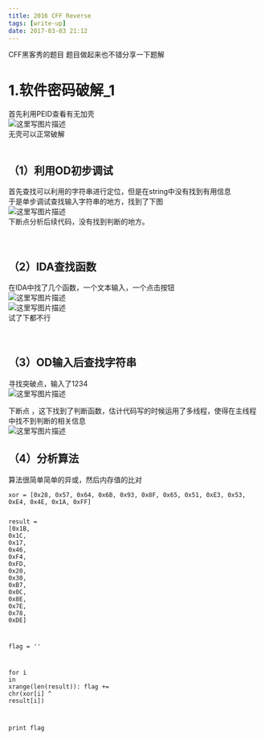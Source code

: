 ```yaml
---
title: 2016 CFF Reverse
tags: [write-up]
date: 2017-03-03 21:12
---
```

CFF黑客秀的题目 题目做起来也不错分享一下题解
<!-- more -->
<link rel="stylesheet" type="text/css" href="http://static.blog.csdn.net/css/csdn_blog_detail.min.css">
<div class="markdown_views"><h1 id="1软件密码破解1">1.软件密码破解_1</h1>
<p>首先利用PEID查看有无加壳 <br>
<img alt="这里写图片描述" src="http://img.blog.csdn.net/20170303205552194?watermark/2/text/aHR0cDovL2Jsb2cuY3Nkbi5uZXQvcXFfMzE0ODExODc=/font/5a6L5L2T/fontsize/400/fill/I0JBQkFCMA==/dissolve/70/gravity/SouthEast" title=""> <br>
无壳可以正常破解</br></img></br></p>
<h2 id="1利用od初步调试">（1）利用OD初步调试</h2>
<p>首先查找可以利用的字符串进行定位，但是在string中没有找到有用信息 <br>
于是单步调试查找输入字符串的地方，找到了下图 <br>
<img alt="这里写图片描述" src="http://img.blog.csdn.net/20170303210046217?watermark/2/text/aHR0cDovL2Jsb2cuY3Nkbi5uZXQvcXFfMzE0ODExODc=/font/5a6L5L2T/fontsize/400/fill/I0JBQkFCMA==/dissolve/70/gravity/SouthEast" title=""> <br>
下断点分析后续代码，没有找到判断的地方。</br></img></br></br></p>
<h2 id="2ida查找函数">（2）IDA查找函数</h2>
<p>在IDA中找了几个函数，一个文本输入，一个点击按钮 <br>
<img alt="这里写图片描述" src="http://img.blog.csdn.net/20170303210812511?watermark/2/text/aHR0cDovL2Jsb2cuY3Nkbi5uZXQvcXFfMzE0ODExODc=/font/5a6L5L2T/fontsize/400/fill/I0JBQkFCMA==/dissolve/70/gravity/SouthEast" title=""> <br>
<img alt="这里写图片描述" src="http://img.blog.csdn.net/20170303210820449?watermark/2/text/aHR0cDovL2Jsb2cuY3Nkbi5uZXQvcXFfMzE0ODExODc=/font/5a6L5L2T/fontsize/400/fill/I0JBQkFCMA==/dissolve/70/gravity/SouthEast" title=""> <br>
试了下都不行</br></img></br></img></br></p>
<h2 id="3od输入后查找字符串">（3）OD输入后查找字符串</h2>
<p>寻找突破点，输入了1234 <br>
<img alt="这里写图片描述" src="http://img.blog.csdn.net/20170303210913527?watermark/2/text/aHR0cDovL2Jsb2cuY3Nkbi5uZXQvcXFfMzE0ODExODc=/font/5a6L5L2T/fontsize/400/fill/I0JBQkFCMA==/dissolve/70/gravity/SouthEast" title=""/></br></p>
<p>下断点 ，这下找到了判断函数，估计代码写的时候运用了多线程，使得在主线程中找不到判断的相关信息 <br>
<img alt="这里写图片描述" src="http://img.blog.csdn.net/20170303211029621?watermark/2/text/aHR0cDovL2Jsb2cuY3Nkbi5uZXQvcXFfMzE0ODExODc=/font/5a6L5L2T/fontsize/400/fill/I0JBQkFCMA==/dissolve/70/gravity/SouthEast" title=""/></br></p>
<h2 id="4分析算法">（4）分析算法</h2>
<p>算法很简单简单的异或，然后内存值的比对</p>
<pre class="prettyprint"><code class=" hljs oxygene"><span class="hljs-keyword">xor</span> = [<span class="hljs-number">0</span>x28, <span class="hljs-number">0</span>x57, <span class="hljs-number">0</span>x64, <span class="hljs-number">0</span>x6B, <span class="hljs-number">0</span>x93, <span class="hljs-number">0</span>x8F, <span class="hljs-number">0</span>x65, <span class="hljs-number">0</span>x51, <span class="hljs-number">0</span>xE3, <span class="hljs-number">0</span>x53, <span class="hljs-number">0</span>xE4, <span class="hljs-number">0</span>x4E, <span class="hljs-number">0</span>x1A, <span class="hljs-number">0</span>xFF]

<span class="hljs-keyword">result</span> = [<span class="hljs-number">0</span>x1B, <span class="hljs-number">0</span>x1C, <span class="hljs-number">0</span>x17, <span class="hljs-number">0</span>x46, <span class="hljs-number">0</span>xF4, <span class="hljs-number">0</span>xFD, <span class="hljs-number">0</span>x20, <span class="hljs-number">0</span>x30, <span class="hljs-number">0</span>xB7, <span class="hljs-number">0</span>x0C, <span class="hljs-number">0</span>x8E, <span class="hljs-number">0</span>x7E, <span class="hljs-number">0</span>x78, <span class="hljs-number">0</span>xDE]

flag = <span class="hljs-string">''</span>

<span class="hljs-keyword">for</span> i <span class="hljs-keyword">in</span> xrange(len(<span class="hljs-keyword">result</span>)):
    flag += chr(<span class="hljs-keyword">xor</span>[i] ^ <span class="hljs-keyword">result</span>[i])

print flag</code></pre></div>